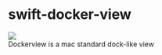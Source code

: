 # swift-docker-view
<img src="https://img.shields.io/badge/license-MIT-green
">  
Dockerview is a mac standard dock-like view

